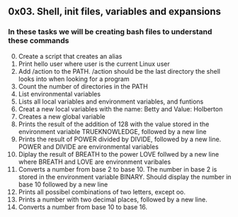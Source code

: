 ## 0x03. Shell, init files, variables and expansions
### In these tasks we will be creating bash files to understand these commands

0. Create a script that creates an alias
1. Print hello user where user is the current Linux user
2. Add /action to the PATH. /action should be the last directory the shell looks into when looking for a program
3. Count the number of directories in the PATH
4. List environmental variables
5. Lists all local variables and environment variables, and funtions
6. Creat a new local variables with the name: Betty and Value: Holberton
7. Creates a new global variable
8. Prints the result of the addition of 128 with the value stored in the environment variable TRUEKNOWLEDGE, followed by a new line
9. Prints the result of POWER divided by DIVIDE, followed by a new line. POWER and DIVIDE are environmental variables
10. Diplay the result of BREATH to the power LOVE follwed  by a new line where BREATH and LOVE are environment varibales
11. Converts a number from base 2 to base 10. The number in base 2 is stored in the environment variable BINARY. Should display the number in base 10 followed by a new line
12. Prints all possibel combinations of two letters, except oo. 
13. Prints a number with two decimal places, followed by a new line.
14. Converts a number from base 10 to base 16.
